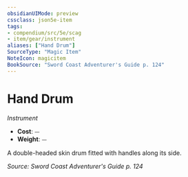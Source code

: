 ```yaml
---
obsidianUIMode: preview
cssclass: json5e-item
tags:
- compendium/src/5e/scag
- item/gear/instrument
aliases: ["Hand Drum"]
SourceType: "Magic Item"
NoteIcon: magicitem
BookSource: "Sword Coast Adventurer's Guide p. 124"
---
```

# Hand Drum
*Instrument*  

- **Cost**: ⏤
- **Weight**: ⏤

A double-headed skin drum fitted with handles along its side.

*Source: Sword Coast Adventurer's Guide p. 124*